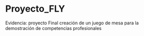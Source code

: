 # Proyecto_FLY
Evidencia: proyecto Final creación de un juego de mesa para la demostración de competencias profesionales
